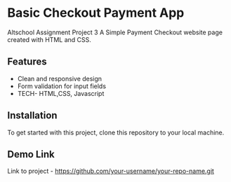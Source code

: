 # Basic Checkout Payment App
Altschool Assignment Project 3
A Simple Payment Checkout website page created with HTML and CSS. 

## Features
- Clean and responsive design
- Form validation for input fields
- TECH- HTML,CSS, Javascript

## Installation
To get started with this project, clone this repository to your local machine.

## Demo Link
Link to project - https://github.com/your-username/your-repo-name.git
